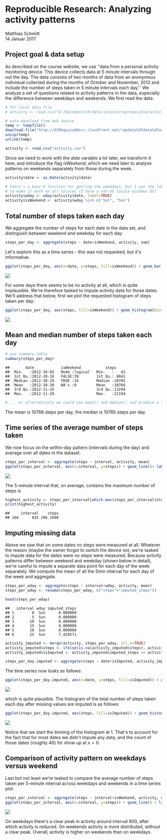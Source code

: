 # Reproducible Research: Analyzing activity patterns
Matthias Schmitt  
14 Januar 2017  




## Project goal & data setup  

As described on the course website, we use ''data from a personal activity monitoring device. This device collects data at 5 minute intervals through out the day. The data consists of two months of data from an anonymous individual collected during the months of October and November, 2012 and include the number of steps taken in 5 minute intervals each day.'' We analyze a set of questions related to activity patterns in the data, especially the difference between weekdays and weekends. We first read the data:



```r
# for local data file
# activity <- read.csv("D:/Documents/R/data-science/reproducible/activity.csv")

# auto-download from web source
temp <- tempfile()
download.file("http://d396qusza40orc.cloudfront.net/repdata%2Fdata%2Factivity.zip",temp)
unzip(temp)
unlink(temp)

activity <- read.csv("activity.csv")
```

Since we need to work with the *date* variable a lot later, we transform it here, and introduce the flag *isWeekend*, which we need later to analyse patterns on weekends separately from those during the week. 


```r
activity$date <- as.Date(activity$date)

# there's a base R function for getting the weekdays, but I use the lubridate version
# to make it work on all locales (I have a non-US locale windows OS)
activity$wday <- wday(activity$date, label=TRUE)
activity$isWeekend <- activity$wday %in% c("Sat", "Sun")
```

## Total number of steps taken each day

We aggregate the number of steps for each date in the data set, and distinguish between weekend and weekday for each day:


```r
steps_per_day <- aggregate(steps ~ date+isWeekend, activity, sum)
```

Let's explore this as a time series - this was not requested, but it's informative:


```r
ggplot(steps_per_day, aes(x=date, y=steps, fill=isWeekend)) + geom_bar(stat="identity") + labs(x="Date", y="# of steps") + scale_x_date()
```

![](PA1_template_files/figure-html/unnamed-chunk-4-1.png)<!-- -->

For some days there seems to be no activity at all, which is quite implausible. We're therefore tasked
to impute activity data for those dates. We'll address that below, first we plot the requested histogram of steps taken per day:


```r
ggplot(steps_per_day, aes(steps, fill=isWeekend)) + geom_histogram(bins = 20) + labs(x="# of steps", y="# of days")
```

![](PA1_template_files/figure-html/unnamed-chunk-5-1.png)<!-- -->

## Mean and median number of steps taken each day


```r
# use summary table 
summary(steps_per_day)
```

```
##       date            isWeekend           steps      
##  Min.   :2012-10-02   Mode :logical   Min.   :   41  
##  1st Qu.:2012-10-16   FALSE:39        1st Qu.: 8841  
##  Median :2012-10-29   TRUE :14        Median :10765  
##  Mean   :2012-10-30   NA's :0         Mean   :10766  
##  3rd Qu.:2012-11-16                   3rd Qu.:13294  
##  Max.   :2012-11-29                   Max.   :21194
```

```r
# ... or alternatively we could use mean() and median() and produce a table using xtable
```

The mean is 10766 steps per day, the median is 10765 steps per day.

## Time series of the average number of steps taken

We now focus on the within-day pattern (intervals during the day) and average over all dates in the dataset.


```r
steps_per_interval <- aggregate(steps ~ interval, activity, mean)
ggplot(steps_per_interval, aes(x=interval, y=steps)) + geom_line()+ labs(x="time interval", y="# of steps")
```

![](PA1_template_files/figure-html/unnamed-chunk-7-1.png)<!-- -->

The 5-minute interval that, on average, contains the maximum number of steps is


```r
highest_activity <- steps_per_interval[which.max(steps_per_interval$steps),]
print(highest_activity)
```

```
##     interval    steps
## 104      835 206.1698
```

## Imputing missing data 

Above we saw that on some dates no steps were measured at all. Whatever the reason (maybe the owner forgot to switch the device on), we're tasked to impute data for the dates were no steps were measured.
Because activity patterns differ between weekend and weekday (shown below in detail), we're careful to impute a separate data point for each day of the week separately. We compute the mean of all the 5min interval for each day of the week and aggregate.
 

```r
steps_per_wday <- aggregate(steps ~ interval+wday, activity, mean)
steps_per_wday <- rename(steps_per_wday, c("steps"="imputed_steps"))

head(steps_per_wday)
```

```
##   interval wday imputed_steps
## 1        0  Sun      0.000000
## 2        5  Sun      0.000000
## 3       10  Sun      0.000000
## 4       15  Sun      0.000000
## 5       20  Sun      0.000000
## 6       25  Sun      7.428571
```

```r
activity_imputed <- merge(activity, steps_per_wday, all.x=TRUE)
activity_imputed$steps <- ifelse(is.na(activity_imputed$steps), activity_imputed$imputed_steps, activity_imputed$steps)
activity_imputed$isImputed <- activity_imputed$imputed_steps == activity_imputed$steps

steps_per_day.imputed <- aggregate(steps ~ date+isImputed, activity_imputed, sum)
```

The time series now looks as follows:


```r
ggplot(steps_per_day.imputed, aes(x=date, y=steps, fill=isImputed)) + geom_bar(stat="identity") + labs(x="Date", y="# of steps") + scale_x_date()
```

![](PA1_template_files/figure-html/unnamed-chunk-10-1.png)<!-- -->

which is quite plausible. The histogram of the total number of steps taken each day after missing values are imputed is as follows:


```r
ggplot(steps_per_day.imputed, aes(steps, fill=isImputed)) + geom_histogram(breaks=seq(1, 24000, by = 2000)) + labs(x="# of steps", y="# of days")
```

![](PA1_template_files/figure-html/unnamed-chunk-11-1.png)<!-- -->

Notice that we start the binning of the histogram at 1. That's to account for the fact that for most dates we didn't impute any data, and the count of those dates (roughly 40) for show up at $x = 0$.

## Comparison of activity pattern on weekdays versus weekend 

Last but not least we're tasked to compare the average number of steps taken per 5-minute interval across weekdays and weekends in a time series plot:


```r
steps_per_interval <- aggregate(steps ~ interval+isWeekend, activity, mean)
ggplot(steps_per_interval, aes(x=interval, y=steps)) + geom_line() + labs(x="time interval", y="# of steps") + facet_grid(isWeekend ~ .,  labeller = as_labeller(c('FALSE'="Weekday", 'TRUE'="Weekend"))) 
```

![](PA1_template_files/figure-html/unnamed-chunk-12-1.png)<!-- -->

On weekdays there's a clear peak in activity around interval 800, after which activity is reduced. On weekends activity is more distributed, without a clear peak. Overall, activity is higher on weekends than on weekdays.


